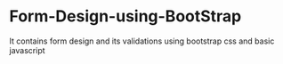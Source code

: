 # Form-Design-using-BootStrap
It contains form design and its validations using bootstrap css and basic javascript
